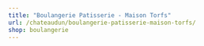 ```yaml
---
title: "Boulangerie Patisserie - Maison Torfs"
url: /chateaudun/boulangerie-patisserie-maison-torfs/
shop: boulangerie
---
```

